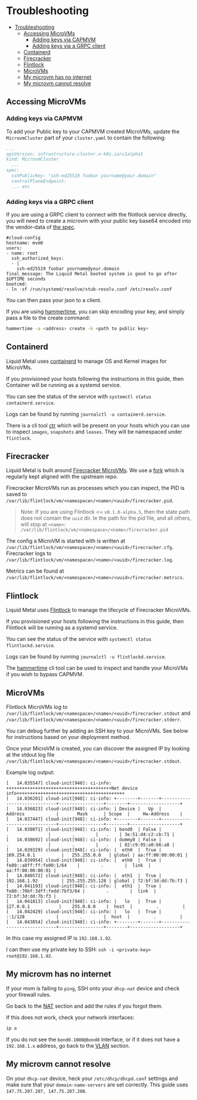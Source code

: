 # Troubleshooting

<!--
To update the TOC, install https://github.com/kubernetes-sigs/mdtoc
and run: mdtoc -inplace docs/troubleshooting-hosts.md
-->

<!-- toc -->
- [Troubleshooting](#troubleshooting)
  - [Accessing MicroVMs](#accessing-microvms)
    - [Adding keys via CAPMVM](#adding-keys-via-capmvm)
    - [Adding keys via a GRPC client](#adding-keys-via-a-grpc-client)
  - [Containerd](#containerd)
  - [Firecracker](#firecracker)
  - [Flintlock](#flintlock)
  - [MicroVMs](#microvms)
  - [My microvm has no internet](#my-microvm-has-no-internet)
  - [My microvm cannot resolve](#my-microvm-cannot-resolve)
<!-- /toc -->

## Accessing MicroVMs

### Adding keys via CAPMVM

To add your Public key to your CAPMVM created MicroVMs, update the `MicrovmCluster`
part of your `cluster.yaml` to contain the following:

```yaml
...
apiVersion: infrastructure.cluster.x-k8s.io/v1alpha1
kind: MicrovmCluster
  ...
spec:
  sshPublicKey: "ssh-ed25519 foobar yourname@your.domain"
  controlPlaneEndpoint:
  ... etc
```

### Adding keys via a GRPC client

If you are using a GRPC client to connect with the flintlock service directly,
you will need to create a microvm with your public key base64 encoded into the
vendor-data of [the spec](https://github.com/Callisto13/hammertime/blob/main/example.json).

```
#cloud-config
hostname: mvm0
users:
- name: root
  ssh_authorized_keys:
  - |
    ssh-ed25519 foobar yourname@your.domain
final_message: The Liquid Metal booted system is good to go after $UPTIME seconds
bootcmd:
- ln -sf /run/systemd/resolve/stub-resolv.conf /etc/resolv.conf
```

You can then pass your json to a client.

If you are using [hammertime](https://github.com/Callisto13/hammertime), you can
skip encoding your key, and simply pass a file to the create command:

```bash
hammertime -a <address> create -k <path to public key>
```
## Containerd

Liquid Metal uses [containerd](https://github.com/containerd/containerd) to manage
OS and Kernel images for MicroVMs.

If you provisioned your hosts following the instructions in this guide, then
Container will be running as a systemd service.

You can see the status of the service with `systemctl status containerd.service`.

Logs can be found by running `journalctl -u containerd.service`.

There is a cli tool [ctr](https://www.mankier.com/8/ctr) which will be present
on your hosts which you can use to inspect `images`, `snapshots` and `leases`.
They will be namespaced under `flintlock`.

## Firecracker

Liquid Metal is built around [Firecracker MicroVMs](https://github.com/firecracker-microvm/firecracker).
We use a [fork](https://github.com/weaveworks-liquidmetal/firecracker/tree/feature/macvtap)
which is regularly kept aligned with the upstream repo.

Firecracker MicroVMs run as processes which you can inspect, the PID is saved to
`/var/lib/flintlock/vm/<namespace>/<name>/<uuid>/firecracker.pid`.

> Note: If you are using Flintlock <= `v0.1.0-alpha.5`, then the state path does
not contain the `uuid` dir. Ie the path for the pid file, and all others,
will stop at `<name>`: `/var/lib/flintlock/vm/<namespace>/<name>/firecracker.pid`

The config a MicroVM is started with is written at `/var/lib/flintlock/vm/<namespace>/<name>/<uuid>/firecracker.cfg`.
Firecracker logs to `/var/lib/flintlock/vm/<namespace>/<name>/<uuid>/firecracker.log`.

Metrics can be found at `/var/lib/flintlock/vm/<namespace>/<name>/<uuid>/firecracker.metrics`.

## Flintlock

Liquid Metal uses [Flintlock](https://github.com/weaveworks-liquidmetal/flintlock) to manage
the lifecycle of Firecracker MicroVMs.

If you provisioned your hosts following the instructions in this guide, then
Flintlock will be running as a systemd service.

You can see the status of the service with `systemctl status flintlockd.service`.

Logs can be found by running `journalctl -u flintlockd.service`.

The [hammertime](https://github.com/Callisto13/hammertime) cli tool can be used to inspect
and handle your MicroVMs if you wish to bypass CAPMVM.

## MicroVMs

Flintlock MicroVMs log to `/var/lib/flintlock/vm/<namespace>/<name>/<uuid>/firecracker.stdout`
and `/var/lib/flintlock/vm/<namespace>/<name>/<uuid>/firecracker.stderr`.

You can debug further by adding an SSH key to your MicroVMs. See below for instructions
based on your deployment method.

Once your MicroVM is created, you can discover the assigned IP by looking at the
stdout log file `/var/lib/flintlock/vm/<namespace>/<name>/<uuid>/firecracker.stdout`.

Example log output:
```
[   14.035547] cloud-init[948]: ci-info: ++++++++++++++++++++++++++++++++++++++++Net device info+++++++++++++++++++++++++++++++++++++++++
[   14.036201] cloud-init[948]: ci-info: +--------+-------+------------------------------+-----------------+--------+-------------------+
[   14.036823] cloud-init[948]: ci-info: | Device |   Up  |           Address            |       Mask      | Scope  |     Hw-Address    |
[   14.037447] cloud-init[948]: ci-info: +--------+-------+------------------------------+-----------------+--------+-------------------+
[   14.038071] cloud-init[948]: ci-info: | bond0  | False |              .               |        .        |   .    | 3e:51:d4:c2:cb:71 |
[   14.038692] cloud-init[948]: ci-info: | dummy0 | False |              .               |        .        |   .    | 82:c9:95:a0:b6:a8 |
[   14.039329] cloud-init[948]: ci-info: |  eth0  |  True |         169.254.0.1          |   255.255.0.0   | global | aa:ff:00:00:00:01 |
[   14.039954] cloud-init[948]: ci-info: |  eth0  |  True |   fe80::a8ff:ff:fe00:1/64    |        .        |  link  | aa:ff:00:00:00:01 |
[   14.040572] cloud-init[948]: ci-info: |  eth1  |  True |         192.168.1.92         | 255.255.255.128 | global | 72:bf:3d:dd:7b:f3 |
[   14.041193] cloud-init[948]: ci-info: |  eth1  |  True | fe80::70bf:3dff:fedd:7bf3/64 |        .        |  link  | 72:bf:3d:dd:7b:f3 |
[   14.041813] cloud-init[948]: ci-info: |   lo   |  True |          127.0.0.1           |    255.0.0.0    |  host  |         .         |
[   14.042429] cloud-init[948]: ci-info: |   lo   |  True |           ::1/128            |        .        |  host  |         .         |
[   14.043054] cloud-init[948]: ci-info: +--------+-------+------------------------------+-----------------+--------+-------------------+
```

In this case my assigned IP is `192.168.1.92`.

I can then use my private key to SSH: `ssh -i <private-key> root@192.168.1.92`.

## My microvm has no internet

If your mvm is failing to `ping`, SSH onto your `dhcp-nat` device and check your
firewall rules.

Go back to the [NAT](dhcp.md#nat) section and add the rules if you forgot them.

If this does not work, check your network interfaces:

```bash
ip a
```
If you do not see the `bond0.1000@bond0` interface, or if it does not have a
`192.168.1.x` address, go back to the [VLAN](vlan.md) section.

## My microvm cannot resolve

On your `dhcp-nat` device, heck your `/etc/dhcp/dhcpd.conf` settings and make sure
that your `domain-name-servers` are set correctly. This guide uses `147.75.207.207, 147.75.207.208`.
